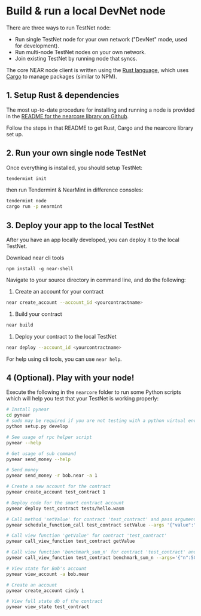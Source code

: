 # Build & run a local DevNet node

There are three ways to run TestNet node:

* Run single TestNet node for your own network \("DevNet" mode, used for development\).
* Run multi-node TestNet nodes on your own network.
* Join existing TestNet by running node that syncs.

The core NEAR node client is written using the [Rust language](https://www.rust-lang.org/), which uses [Cargo](https://github.com/rust-lang/cargo) to manage packages \(similar to NPM\).

## 1. Setup Rust & dependencies

The most up-to-date procedure for installing and running a node is provided in the [README for the nearcore library on Github](https://github.com/nearprotocol/nearcore).

Follow the steps in that README to get Rust, Cargo and the nearcore library set up.

## 2. Run your own single node TestNet

Once everything is installed, you should setup TestNet:

```bash
tendermint init
```

then run Tendermint & NearMint in difference consoles:

```bash
tendermint node
cargo run -p nearmint
```

## 3. Deploy your app to the local TestNet

After you have an app locally developed, you can deploy it to the local TestNet.

Download near cli tools

```text
npm install -g near-shell
```

Navigate to your source directory in command line, and do the following:

1. Create an account for your contract

```bash
near create_account --account_id <yourcontractname>
```

1. Build your contract

```bash
near build
```

1. Deploy your contract to the local TestNet

```bash
near deploy --account_id <yourcontractname>
```

For help using cli tools, you can use `near help`.

## 4 \(Optional\). Play with your node!

Execute the following in the `nearcore` folder to run some Python scripts which will help you test that your TestNet is working properly:

```bash
# Install pynear
cd pynear
# sudo may be required if you are not testing with a python virtual environment
python setup.py develop

# See usage of rpc helper script
pynear --help

# Get usage of sub command
pynear send_money --help

# Send money
pynear send_money -r bob.near -a 1

# Create a new account for the contract
pynear create_account test_contract 1

# Deploy code for the smart contract account
pynear deploy test_contract tests/hello.wasm

# Call method 'setValue' for contract 'test_contract' and pass arguments
pynear schedule_function_call test_contract setValue --args '{"value":"testtest"}'

# Call view function 'getValue' for contract 'test_contract'
pynear call_view_function test_contract getValue

# Call view function 'benchmark_sum_n' for contract 'test_contract' and pass n=500000
pynear call_view_function test_contract benchmark_sum_n --args='{"n":500000}'

# View state for Bob's account
pynear view_account -a bob.near

# Create an account
pynear create_account cindy 1

# View full state db of the contract
pynear view_state test_contract
```

